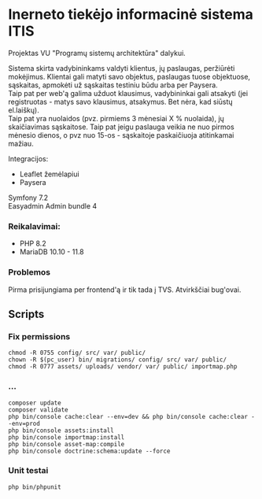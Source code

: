 # Inerneto tiekėjo informacinė sistema ITIS

Projektas VU "Programų sistemų architektūra" dalykui.

Sistema skirta vadybininkams valdyti klientus, jų paslaugas, peržiūrėti mokėjimus. Klientai gali matyti savo objektus, paslaugas tuose objektuose, sąskaitas, apmokėti už sąskaitas testiniu būdu arba per Paysera.  
Taip pat per web'ą galima užduot klausimus, vadybininkai gali atsakyti (jei registruotas - matys savo klausimus, atsakymus. Bet nėra, kad siūstų el.laiškų).  
Taip pat yra nuolaidos (pvz. pirmiems 3 mėnesiai X % nuolaida), jų skaičiavimas sąskaitose.
Taip pat jeigu paslauga veikia ne nuo pirmos mėnesio dienos, o pvz nuo 15-os - sąskaitoje paskaičiuoja atitinkamai mažiau.  

Integracijos:
* Leaflet žemėlapiui
* Paysera

Symfony 7.2  
Easyadmin Admin bundle 4

### Reikalavimai:  
* PHP 8.2  
* MariaDB 10.10 - 11.8

### Problemos
Pirma prisijungiama per frontend'ą ir tik tada į TVS. Atvirkščiai bug'ovai.

## Scripts
### Fix permissions
```shell
chmod -R 0755 config/ src/ var/ public/
chown -R $(pc_user) bin/ migrations/ config/ src/ var/ public/
chmod -R 0777 assets/ uploads/ vendor/ var/ public/ importmap.php
```

### ...
```shell
composer update
composer validate
php bin/console cache:clear --env=dev && php bin/console cache:clear --env=prod
php bin/console assets:install
php bin/console importmap:install
php bin/console asset-map:compile
php bin/console doctrine:schema:update --force
```

### Unit testai
```shell
php bin/phpunit
```
